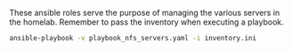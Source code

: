 These ansible roles serve the purpose of managing the various servers in the homelab. Remember to pass the inventory when executing a playbook.

```bash
ansible-playbook -v playbook_nfs_servers.yaml -i inventory.ini
```
